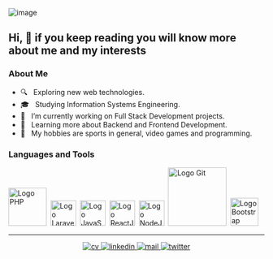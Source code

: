 ![image](https://user-images.githubusercontent.com/28927057/117526856-4909ba80-af9e-11eb-8192-dd4f7ca71851.png)

## Hi, 👋 if you keep reading you will know more about me and my interests

### About Me

- 🔍 &nbsp; Exploring new web technologies.
- 🎓 &nbsp; Studying Information Systems Engineering.
- 💼 &nbsp; I’m currently working on Full Stack Development projects.
- 🎯 &nbsp; Learning more about Backend and Frontend Development.
- 🎉 &nbsp; My hobbies are sports in general, video games and programming.

### Languages and Tools

<p>
  <img src="https://media.giphy.com/media/JqDcpPX8vWahUny0pE/giphy.gif" width="75" alt="Logo PHP">&nbsp
  <img src="https://media.giphy.com/media/y4qp2YuQLh5jjB6mdI/giphy.gif" width="50" alt="Logo Laravel">&nbsp
  <img src="https://media3.giphy.com/media/ln7z2eWriiQAllfVcn/200w.webp" width="50" alt="Logo JavaScript">&nbsp
  <img src="https://i.giphy.com/media/eNAsjO55tPbgaor7ma/200w.webp" width="50" alt="Logo ReactJs">&nbsp
  <img src="https://media3.giphy.com/media/kdFc8fubgS31b8DsVu/giphy.webp" width="50" alt="Logo NodeJs">&nbsp
  <img src="https://media.giphy.com/media/kH1DBkPNyZPOk0BxrM/giphy.gif" width="115" alt="Logo Git">&nbsp
  <img src="https://media.giphy.com/media/Sr8xDpMwVKOHUWDVRD/giphy.gif" width="55" alt="Logo Bootstrap">&nbsp;
<p>

---

<p  align="center">
    <!--
    <a target="_blank" href=""><img src="https://img.shields.io/badge/-WEB-FF4088?style=for-the-badge&logo=Hugo&logoColor=white"></img></a>
    -->
    <a target="_blank" href="https://drive.google.com/file/d/1zJ7k5k202iwW86erlEgv6sgpgaRxXO0y/view?usp=sharing">
        <img src="https://img.shields.io/badge/-CV-733A7C?style=for-the-badge&logo=Libreoffice&logoColor=white" alt="cv"/>
    </a>
    <a target="_blank" href="https://www.linkedin.com/in/emanuel-facundo-cruz/">
        <img src="https://img.shields.io/badge/-LinkedIn-0077B5?style=for-the-badge&logo=Linkedin&logoColor=white" alt="linkedin"/>
    </a>
    <a target="_blank" href="mailto:emanuelfacundocruz@gmail.com">
        <img src="https://img.shields.io/badge/-Gmail-D14836?style=for-the-badge&logo=Gmail&logoColor=white" alt="mail"/>
    </a>
    <!--<a target="_blank" href="https://medium.com/@thomas_george_thomas"><img src="https://img.shields.io/badge/-Medium-12100E?style=for-the-badge&logo=Medium&logoColor=white"></img></a>-->
    <a target="_blank" href="https://twitter.com/emacruz91">
        <img src="https://img.shields.io/badge/-Twitter-1DA1F2?style=for-the-badge&logo=Twitter&logoColor=white" alt="twitter"/>
    </a>
</p>
